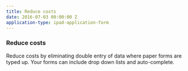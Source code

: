 ```yaml
---
title: Reduce costs
date: 2016-07-03 00:00:00 Z
application-type: ipad-application-form
---
```


### Reduce costs

Reduce costs by eliminating double entry of data where paper forms are typed up. Your forms can include drop down lists and auto-complete.